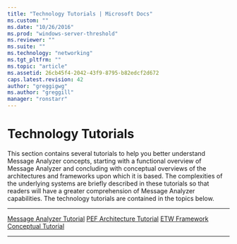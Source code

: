 ```yaml
---
title: "Technology Tutorials | Microsoft Docs"
ms.custom: ""
ms.date: "10/26/2016"
ms.prod: "windows-server-threshold"
ms.reviewer: ""
ms.suite: ""
ms.technology: "networking"
ms.tgt_pltfrm: ""
ms.topic: "article"
ms.assetid: 26cb45f4-2042-43f9-8795-b82edcf2d672
caps.latest.revision: 42
author: "greggigwg"
ms.author: "greggill"
manager: "ronstarr"
---
```


# Technology Tutorials

This section contains several tutorials to help you better understand Message Analyzer concepts, starting with a functional overview of Message Analyzer and concluding with conceptual overviews of the architectures and frameworks upon which it is based. The complexities of the underlying systems are briefly described in these tutorials so that readers will have a greater comprehension of Message Analyzer capabilities. The technology tutorials are contained in the topics below.

---

 [Message Analyzer Tutorial](message-analyzer-tutorial.md)
 [PEF Architecture Tutorial](pef-architecture-tutorial.md)
 [ETW Framework Conceptual Tutorial](etw-framework-conceptual-tutorial.md)

---